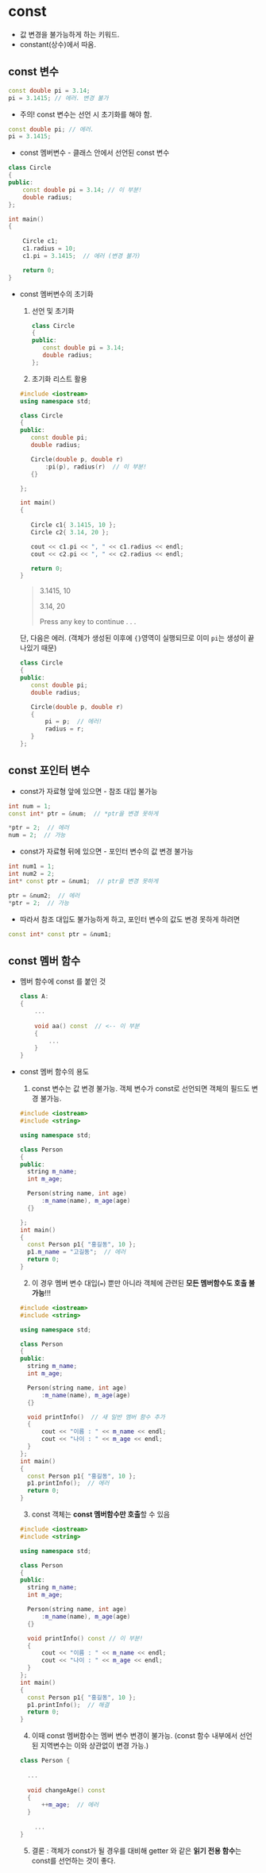 # const

- 값 변경을 불가능하게 하는 키워드.
- constant(상수)에서 따옴.



## const 변수 

```c++
const double pi = 3.14;
pi = 3.1415; // 에러. 변경 불가
```



- 주의! const 변수는 선언 시 초기화를 해야 함.  

```c++
const double pi; // 에러.
pi = 3.1415;
```



- const 멤버변수 - 클래스 안에서 선언된 const 변수

```c++
class Circle
{
public:
	const double pi = 3.14; // 이 부분!
	double radius;
};

int main()
{
	
	Circle c1; 
	c1.radius = 10;
	c1.pi = 3.1415;  // 에러 (변경 불가)

	return 0;
}
```



- const 멤버변수의 초기화

  1. 선언 및 초기화

     ```c++
     class Circle
     {
     public:
     	const double pi = 3.14;
     	double radius;
     };
     ```

  2.  초기화 리스트 활용 

     ```c++
     #include <iostream>
     using namespace std;
     
     class Circle
     {
     public:
     	const double pi;
     	double radius;
     
     	Circle(double p, double r)
     		:pi(p), radius(r)  // 이 부분!
     	{}
     
     };
     
     int main()
     {
     	
     	Circle c1{ 3.1415, 10 };
     	Circle c2{ 3.14, 20 };
     
     	cout << c1.pi << ", " << c1.radius << endl;
     	cout << c2.pi << ", " << c2.radius << endl;
     
     	return 0;
     }
     ```

     > 3.1415, 10
     >
     > 3.14, 20
     >
     > Press any key to continue . . .

     

     단, 다음은 에러. (객체가 생성된 이후에 `{}`영역이 실행되므로 이미 `pi`는 생성이 끝나있기 때문)

     ```c++
     class Circle
     {
     public:
     	const double pi;
     	double radius;
     
     	Circle(double p, double r)
     	{
     		pi = p;  // 에러!
     		radius = r;
     	}
     };
     ```

     



## const 포인터 변수 

- const가 자료형 앞에 있으면 - 참조 대입 불가능

```c++
int num = 1;
const int* ptr = &num;  // *ptr을 변경 못하게

*ptr = 2;  // 에러
num = 2;  // 가능
```



- const가 자료형 뒤에 있으면 - 포인터 변수의 값 변경 불가능

```c++
int num1 = 1;
int num2 = 2;
int* const ptr = &num1;  // ptr을 변경 못하게

ptr = &num2;  // 에러
*ptr = 2;  // 가능
```



- 따라서 참조 대입도 불가능하게 하고, 포인터 변수의 값도 변경 못하게 하려면

```c++
const int* const ptr = &num1;
```



## const 멤버 함수

- 멤버 함수에 const 를 붙인 것

  ```c++
  class A:
  {
      ...
          
      void aa() const  // <-- 이 부분
      {
          ...
      }
  }
  ```

  

- const 멤버 함수의 용도 

  1. const 변수는 값 변경 불가능. 객체 변수가 const로 선언되면 객체의 필드도 변경 불가능.

  ```c++
  #include <iostream>
  #include <string>
  
  using namespace std;
  
  class Person
  {
  public:
  	string m_name;
  	int m_age;
  
  	Person(string name, int age)
  		:m_name(name), m_age(age)
  	{}
  
  };
  int main()
  {
  	const Person p1{ "홍길동", 10 };
  	p1.m_name = "고길동";  // 에러
  	return 0; 
  }
  ```

  

  2. 이 경우 멤버 변수 대입(`=`) 뿐만 아니라 객체에 관련된 **모든 멤버함수도 호출 불가능**!!!

  ```c++
  #include <iostream>
  #include <string>
  
  using namespace std;
  
  class Person
  {
  public:
  	string m_name;
  	int m_age;
  
  	Person(string name, int age)
  		:m_name(name), m_age(age)
  	{}
  
  	void printInfo()  // 새 일반 멤버 함수 추가
  	{
  		cout << "이름 : " << m_name << endl;
  		cout << "나이 : " << m_age << endl;			
  	}
  };
  int main()
  {
  	const Person p1{ "홍길동", 10 }; 
  	p1.printInfo();  // 에러
  	return 0; 
  }
  ```

  

  3. const 객체는 **const 멤버함수만 호출**할 수 있음

  ```c++
  #include <iostream>
  #include <string>
  
  using namespace std;
  
  class Person
  {
  public:
  	string m_name;
  	int m_age;
  
  	Person(string name, int age)
  		:m_name(name), m_age(age)
  	{}
  
  	void printInfo() const // 이 부분!
  	{
  		cout << "이름 : " << m_name << endl;
  		cout << "나이 : " << m_age << endl;			
  	}
  };
  int main()
  {
  	const Person p1{ "홍길동", 10 }; 
  	p1.printInfo();  // 해결
  	return 0; 
  }
  ```

  

  4. 이때 const 멤버함수는 멤버 변수 변경이 불가능. (const 함수 내부에서 선언된 지역변수는 이와 상관없이 변경 가능.)

  ```c++
  class Person {
      
  	...
          
  	void changeAge() const
  	{
  		++m_age;  // 에러
  	}
      
      ...
  }
  ```

  

  5. 결론 : 객체가 const가 될 경우를 대비해 getter 와 같은 **읽기 전용 함수**는 const를 선언하는 것이 좋다.

